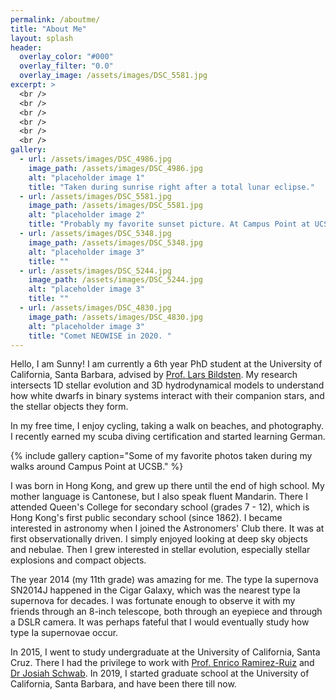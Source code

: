 ```yaml
---
permalink: /aboutme/
title: "About Me"
layout: splash
header:
  overlay_color: "#000"
  overlay_filter: "0.0"
  overlay_image: /assets/images/DSC_5581.jpg
excerpt: >
  <br />
  <br />
  <br />
  <br />
  <br />
  <br />
gallery:
  - url: /assets/images/DSC_4986.jpg
    image_path: /assets/images/DSC_4986.jpg
    alt: "placeholder image 1"
    title: "Taken during sunrise right after a total lunar eclipse."
  - url: /assets/images/DSC_5581.jpg
    image_path: /assets/images/DSC_5581.jpg
    alt: "placeholder image 2"
    title: "Probably my favorite sunset picture. At Campus Point at UCSB you get a great view of both the lagoon and the ocean. "
  - url: /assets/images/DSC_5348.jpg
    image_path: /assets/images/DSC_5348.jpg
    alt: "placeholder image 3"
    title: ""
  - url: /assets/images/DSC_5244.jpg
    image_path: /assets/images/DSC_5244.jpg
    alt: "placeholder image 3"
    title: ""
  - url: /assets/images/DSC_4830.jpg
    image_path: /assets/images/DSC_4830.jpg
    alt: "placeholder image 3"
    title: "Comet NEOWISE in 2020. "
---
```


Hello, I am Sunny! I am currently a 6th year PhD student at the University of California, Santa Barbara, advised by [Prof. Lars Bildsten](https://www.kitp.ucsb.edu/bildsten). My research intersects 1D stellar evolution and 3D hydrodynamical models to understand how white dwarfs in binary systems interact with their companion stars, and the stellar objects they form. 

In my free time, I enjoy cycling, taking a walk on beaches, and photography. I recently earned my scuba diving certification and started learning German. 

{% include gallery caption="Some of my favorite photos taken during my walks around Campus Point at UCSB." %}

<!--![image-center]({{ site.url }}{{ site.baseurl }}/assets/images/DSC_.jpg){: .align-center}-->

I was born in Hong Kong, and grew up there until the end of high school. My mother language is Cantonese, but I also speak fluent Mandarin. There I attended Queen's College for secondary school (grades 7 - 12), which is Hong Kong's first public secondary school (since 1862). I became interested in astronomy when I joined the Astronomers' Club there. It was at first observationally driven. I simply enjoyed looking at deep sky objects and nebulae. Then I grew interested in stellar evolution, especially stellar explosions and compact objects. 

The year 2014 (my 11th grade) was amazing for me. The type Ia supernova SN2014J happened in the Cigar Galaxy, which was the nearest type Ia supernova for decades. I was fortunate enough to observe it with my friends through an 8-inch telescope, both through an eyepiece and through a DSLR camera. It was perhaps fateful that I would eventually study how type Ia supernovae occur. 

In 2015, I went to study undergraduate at the University of California, Santa Cruz. There I had the privilege to work with [Prof. Enrico Ramirez-Ruiz](https://www.astro.ucsc.edu/faculty/index.php?uid=raruiz) and [Dr Josiah Schwab](https://yoshiyahu.org). In 2019, I started graduate school at the University of California, Santa Barbara, and have been there till now. 











